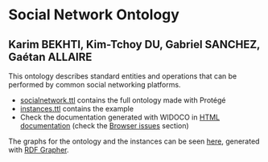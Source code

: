 # Social Network Ontology

## Karim BEKHTI, Kim-Tchoy DU, Gabriel SANCHEZ, Gaétan ALLAIRE

This ontology describes standard entities and operations that can be performed by common social networking platforms.

- [socialnetwork.ttl](socialnetwork.ttl) contains the full ontology made with Protégé
- [instances.ttl](instances.ttl) contains the example
- Check the documentation generated with WIDOCO in [HTML documentation](documentation/) (check the [Browser issues](documentation/README.md) section)

The graphs for the ontology and the instances can be seen [here](graphs/), generated with [RDF Grapher](https://www.ldf.fi/service/rdf-grapher).

